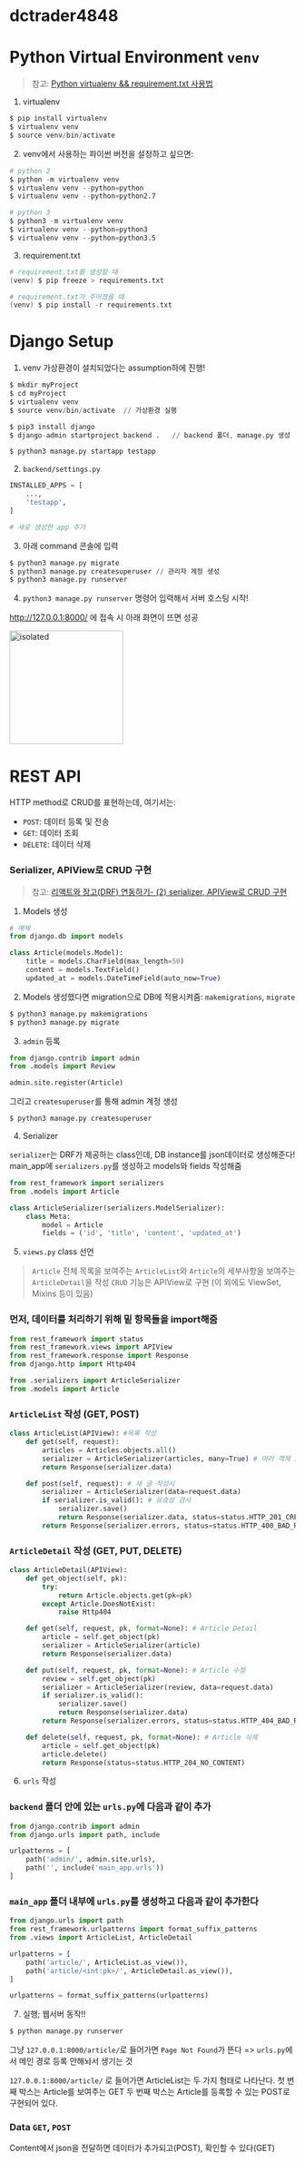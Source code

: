 # dctrader4848

# Python Virtual Environment `venv`

> 참고: [Python virtualenv && requirement.txt 사용법](https://blog.ugonfor.kr/138)

1. virtualenv

```s
$ pip install virtualenv
$ virtualenv venv
$ source venv/bin/activate
```

2. venv에서 사용하는 파이썬 버전을 설정하고 싶으면:

```s
# python 2
$ python -m virtualenv venv
$ virtualenv venv --python=python
$ virtualenv venv --python=python2.7

# python 3
$ python3 -m virtualenv venv
$ virtualenv venv --python=python3
$ virtualenv venv --python=python3.5
```

3. requirement.txt

```s
# requirement.txt를 생성할 때
(venv) $ pip freeze > requirements.txt

# requirement.txt가 주어졌을 때
(venv) $ pip install -r requirements.txt
```

# Django Setup

1. venv 가상환경이 설치되었다는 assumption하에 진행!

```s
$ mkdir myProject
$ cd myProject
$ virtualenv venv
$ source venv/bin/activate	// 가상환경 실행

$ pip3 install django
$ django-admin startproject backend .	// backend 폴더, manage.py 생성

$ python3 manage.py startapp testapp
```

2. `backend/settings.py`

```python
INSTALLED_APPS = [
    ...,
    'testapp',
]

# 새로 생성한 app 추가
```

3. 아래 command 콘솔에 입력

```s
$ python3 manage.py migrate
$ python3 manage.py createsuperuser	// 관리자 계정 생성
$ python3 manage.py runserver
```

4. `python3 manage.py runserver` 명령어 입력해서 서버 호스팅 시작!

http://127.0.0.1:8000/ 에 접속 시 아래 화면이 뜨면 성공

<img src="/backend/asset/image/server-initial-launch.png" alt="isolated" width="200"/>

# REST API

HTTP method로 CRUD를 표현하는데, 여기서는:

- `POST`: 데이터 등록 및 전송
- `GET`: 데이터 조회
- `DELETE`: 데이터 삭제

### Serializer, APIView로 CRUD 구현

> 참고: [리액트와 장고(DRF) 연동하기- (2) serializer, APIView로 CRUD 구현](https://breathtaking-life.tistory.com/136)

1. Models 생성

```python
# 예제
from django.db import models

class Article(models.Model):
    title = models.CharField(max_length=50)
    content = models.TextField()
    updated_at = models.DateTimeField(auto_now=True)
```

2. Models 생성했다면 migration으로 DB에 적용시켜줌: `makemigrations`, `migrate`

```s
$ python3 manage.py makemigrations
$ python3 manage.py migrate
```

3. `admin` 등록

```python
from django.contrib import admin
from .models import Review

admin.site.register(Article)
```

그리고 `createsuperuser`를 통해 admin 계정 생성

```s
$ python3 manage.py createsuperuser
```

4. Serializer

`serializer`는 DRF가 제공하는 class인데, DB instance를 json데이터로 생성해준다!
main_app에 `serializers.py`를 생성하고 models와 fields 작성해줌

```python
from rest_framework import serializers
from .models import Article

class ArticleSerializer(serializers.ModelSerializer):
    class Meta:
        model = Article
        fields = ('id', 'title', 'content', 'updated_at')
```

5. `views.py` class 선언

> `Article` 전체 목록을 보여주는 `ArticleList`와 `Article`의 세부사항을 보여주는 `ArticleDetail`을 작성
> `CRUD` 기능은 APIView로 구현 (이 외에도 ViewSet, Mixins 등이 있음)

### 먼저, 데이터를 처리하기 위해 밑 항목들을 import해줌

```python
from rest_framework import status
from rest_framework.views import APIView
from rest_framework.response import Response
from django.http import Http404

from .serializers import ArticleSerializer
from .models import Article
```

### `ArticleList` 작성 (GET, POST)

```python
class ArticleList(APIView): #목록 작성
    def get(self, request):
        articles = Articles.objects.all()
        serializer = ArticleSerializer(articles, many=True) # 여러 객체 serialize하려면 many=True
        return Response(serializer.data)

    def post(self, request): # 새 글 작성시
        serializer = ArticleSerializer(data=request.data)
        if serializer.is_valid(): # 유효성 검사
            serializer.save()
            return Response(serializer.data, status=status.HTTP_201_CREATED)
        return Response(serializer.errors, status=status.HTTP_400_BAD_REQUEST)
```

### `ArticleDetail` 작성 (GET, PUT, DELETE)

```python
class ArticleDetail(APIView):
    def get_object(self, pk):
        try:
            return Article.objects.get(pk=pk)
        except Article.DoesNotExist:
            raise Http404

    def get(self, request, pk, format=None): # Article Detail
        article = self.get_object(pk)
        serializer = ArticleSerializer(article)
        return Response(serializer.data)

    def put(self, request, pk, format=None): # Article 수정
        review = self.get_object(pk)
        serializer = ArticleSerializer(review, data=request.data)
        if serializer.is_valid():
            serializer.save()
            return Response(serializer.data)
        return Response(serializer.errors, status=status.HTTP_404_BAD_REQUEST)

    def delete(self, request, pk, format=None): # Article 삭제
        article = self.get_object(pk)
        article.delete()
        return Response(status=status.HTTP_204_NO_CONTENT)
```

6. `urls` 작성

### `backend` 폴더 안에 있는 `urls.py`에 다음과 같이 추가

```python
from django.contrib import admin
from django.urls import path, include

urlpatterns = [
    path('admin/', admin.site.urls),
    path('', include('main_app.urls'))
]
```

### `main_app` 폴더 내부에 `urls.py`를 생성하고 다음과 같이 추가한다

```python
from django.urls import path
from rest_framework.urlpatterns import format_suffix_patterns
from .views import ArticleList, ArticleDetail

urlpatterns = [
    path('article/', ArticleList.as_view()),
    path('article/<int:pk>/', ArticleDetail.as_view()),
]

urlpatterns = format_suffix_patterns(urlpatterns)
```

7. 실행; 웹서버 동작!!

```s
$ python manage.py runserver
```

그냥 `127.0.0.1:8000/article/`로 들어가면 `Page Not Found`가 뜬다
=> `urls.py`에서 메인 경로 등록 안해놔서 생기는 것

`127.0.0.1:8000/article/` 로 들어가면 ArticleList는 두 가지 형태로 나타난다.
첫 번째 박스는 Article를 보여주는 GET
두 번째 박스는 Article를 등록할 수 있는 POST로 구현되어 있다.

### Data `GET`, `POST`

Content에서 json을 전달하면 데이터가 추가되고(POST), 확인할 수 있다(GET)
